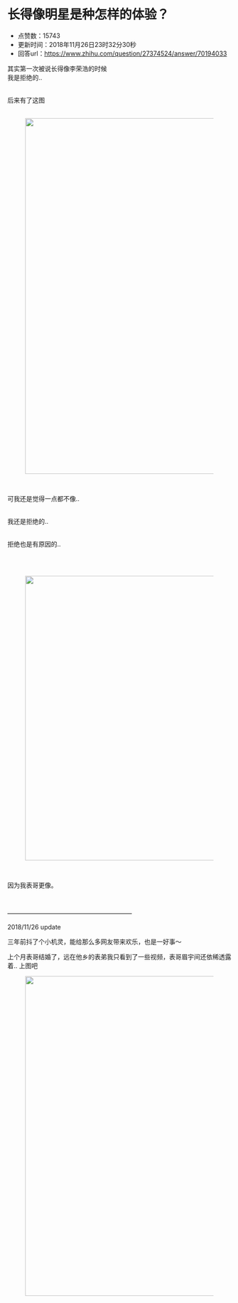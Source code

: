 # 长得像明星是种怎样的体验？
- 点赞数：15743
- 更新时间：2018年11月26日23时32分30秒
- 回答url：https://www.zhihu.com/question/27374524/answer/70194033
<body>
 <p data-pid="vO2LBziY">其实第一次被说长得像李荣浩的时候<br>
  我是拒绝的..</p>
 <p data-pid="MiYZgH2t"><br>
  后来有了这图<br><br></p>
 <figure data-size="normal">
  <img src="https://pica.zhimg.com/50/4dd770c689640bf71f3cdcd3e910e27b_720w.jpg?source=1940ef5c" data-rawwidth="800" data-rawheight="1200" data-size="normal" data-original-token="4dd770c689640bf71f3cdcd3e910e27b" class="origin_image zh-lightbox-thumb" width="800" data-original="https://picx.zhimg.com/4dd770c689640bf71f3cdcd3e910e27b_r.jpg?source=1940ef5c">
 </figure>
 <p class="ztext-empty-paragraph"><br></p>
 <p data-pid="2UIBnrUU">可我还是觉得一点都不像..</p>
 <p data-pid="pcVBy1PC"><br>
  我还是拒绝的..</p>
 <p data-pid="88pgFvod"><br>
  拒绝也是有原因的..</p>
 <p><br><br></p>
 <figure data-size="normal">
  <img src="https://picx.zhimg.com/50/63a39a80d8cb6ad834e6288720b051f5_720w.jpg?source=1940ef5c" data-rawwidth="640" data-rawheight="480" data-size="normal" data-original-token="63a39a80d8cb6ad834e6288720b051f5" class="origin_image zh-lightbox-thumb" width="640" data-original="https://picx.zhimg.com/63a39a80d8cb6ad834e6288720b051f5_r.jpg?source=1940ef5c">
 </figure>
 <p class="ztext-empty-paragraph"><br></p>
 <p data-pid="mSKL5Cnl">因为我表哥更像。</p>
 <p class="ztext-empty-paragraph"><br></p>
 <p data-pid="x52XmTaP">————————————————————</p>
 <p data-pid="NqQc_Lg8">2018/11/26 update</p>
 <p data-pid="9q4cggO9">三年前抖了个小机灵，能给那么多网友带来欢乐，也是一好事～</p>
 <p data-pid="4ajLsPOv">上个月表哥结婚了，远在他乡的表弟我只看到了一些视频，表哥眉宇间还依稀透露着.. 上图吧</p>
 <figure data-size="normal">
  <img src="https://pica.zhimg.com/50/v2-9a91cb0d018894e170bf696b46d8cbe0_720w.jpg?source=1940ef5c" data-rawwidth="719" data-rawheight="1278" data-size="normal" data-original-token="v2-1ab0d4e177576e9a806b720c75cdab53" data-default-watermark-src="https://picx.zhimg.com/50/v2-7153263da426ba3c7e849939e856c023_720w.jpg?source=1940ef5c" class="origin_image zh-lightbox-thumb" width="719" data-original="https://pica.zhimg.com/v2-9a91cb0d018894e170bf696b46d8cbe0_r.jpg?source=1940ef5c">
 </figure>
 <p></p>
</body>